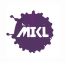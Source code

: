<style>p{background-color:red;}img{background-color:red;}</style>
<img align="center" width="144" height="144" src="./images/mikl.png"/>
